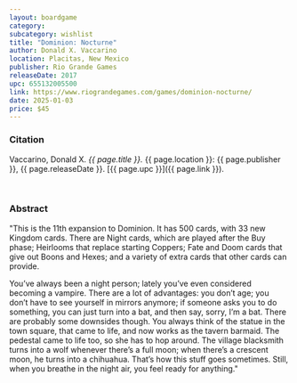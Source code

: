 ```yaml
---
layout: boardgame
category:
subcategory: wishlist
title: "Dominion: Nocturne"
author: Donald X. Vaccarino
location: Placitas, New Mexico
publisher: Rio Grande Games
releaseDate: 2017
upc: 655132005500
link: https://www.riograndegames.com/games/dominion-nocturne/
date: 2025-01-03
price: $45
---
```


### Citation

Vaccarino, Donald X. *{{ page.title }}.* {{ page.location }}: {{ page.publisher }}, {{ page.releaseDate }}. [{{ page.upc }}]({{ page.link }}).

<br>


### Abstract

"This is the 11th expansion to Dominion. It has 500 cards, with 33 new Kingdom cards. There are Night cards, which are played after the Buy phase; Heirlooms that replace starting Coppers; Fate and Doom cards that give out Boons and Hexes; and a variety of extra cards that other cards can provide.

You’ve always been a night person; lately you’ve even considered becoming a vampire. There are a lot of advantages: you don’t age; you don’t have to see yourself in mirrors anymore; if someone asks you to do something, you can just turn into a bat, and then say, sorry, I’m a bat. There are probably some downsides though. You always think of the statue in the town square, that came to life, and now works as the tavern barmaid. The pedestal came to life too, so she has to hop around. The village blacksmith turns into a wolf whenever there’s a full moon; when there’s a crescent moon, he turns into a chihuahua. That’s how this stuff goes sometimes. Still, when you breathe in the night air, you feel ready for anything."
